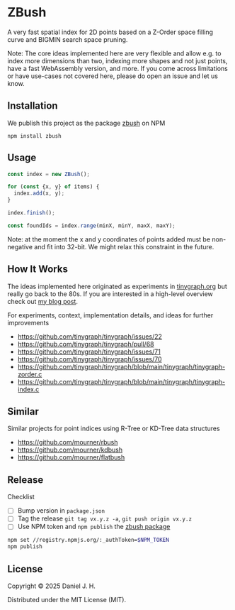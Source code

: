 # ZBush

A very fast spatial index for 2D points based on a Z-Order space filling curve and BIGMIN search space pruning.

Note: The core ideas implemented here are very flexible and allow e.g. to index more dimensions than two, indexing more shapes and not just points, have a fast WebAssembly version, and more.
If you come across limitations or have use-cases not covered here, please do open an issue and let us know.


## Installation

We publish this project as the package [zbush](https://www.npmjs.com/package/zbush) on NPM

```
npm install zbush
```


## Usage

```ts
const index = new ZBush();

for (const {x, y} of items) {
  index.add(x, y);
}

index.finish();

const foundIds = index.range(minX, minY, maxX, maxY);
```

Note: at the moment the x and y coordinates of points added must be non-negative and fit into 32-bit.
We might relax this constraint in the future.


## How It Works

The ideas implemented here originated as experiments in [tinygraph.org](https://tinygraph.org) but really go back to the 80s.
If you are interested in a high-level overview check out [my blog post](https://www.openstreetmap.org/user/daniel-j-h/diary/406584).

For experiments, context, implementation details, and ideas for further improvements
- https://github.com/tinygraph/tinygraph/issues/22
- https://github.com/tinygraph/tinygraph/pull/68
- https://github.com/tinygraph/tinygraph/issues/71
- https://github.com/tinygraph/tinygraph/issues/70
- https://github.com/tinygraph/tinygraph/blob/main/tinygraph/tinygraph-zorder.c
- https://github.com/tinygraph/tinygraph/blob/main/tinygraph/tinygraph-index.c


## Similar

Similar projects for point indices using R-Tree or KD-Tree data structures
- https://github.com/mourner/rbush
- https://github.com/mourner/kdbush
- https://github.com/mourner/flatbush


## Release

Checklist
- [ ] Bump version in `package.json`
- [ ] Tag the release `git tag vx.y.z -a`, `git push origin vx.y.z`
- [ ] Use NPM token and `npm publish` the [zbush package](https://www.npmjs.com/package/zbush)

```bash
npm set //registry.npmjs.org/:_authToken=$NPM_TOKEN
npm publish
```


## License

Copyright © 2025 Daniel J. H.

Distributed under the MIT License (MIT).
